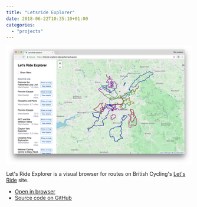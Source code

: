 ```yaml
---
title: "Letsride Explorer"
date: 2018-06-22T10:35:10+01:00
categories:
  - "projects"
---
```


![Screenshot of Let's Ride Explorer](./screenshot.png)

Let's Ride Explorer is a visual browser for routes on British Cycling's [Let's Ride](https://letsride.co.uk) site.

* [Open in browser](https://letsride-explorer.labs.jacksonaut.space)
* [Source code on GitHub](https://github.com/rjacksonm1/letsride-explorer)
